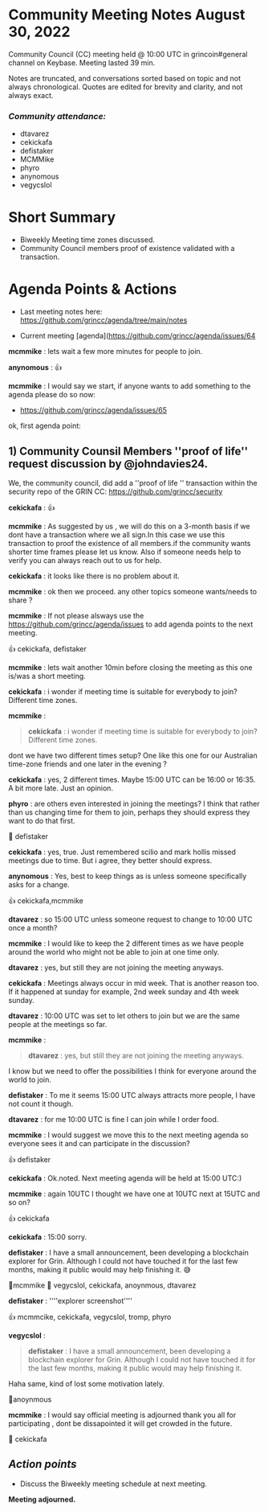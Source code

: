 
# Community Meeting Notes August 30, 2022

Community Council (CC) meeting held @ 10:00 UTC in grincoin#general channel on Keybase. Meeting lasted 39  min.

Notes are truncated, and conversations sorted based on topic and not always chronological. Quotes are edited for brevity and clarity, and not always exact.

### _Community attendance:_

* dtavarez
* cekickafa
* defistaker
* MCMMike
* phyro
* anynomous
* vegycslol


# Short Summary
 
-  Biweekly Meeting time zones discussed.
-  Community Council members proof of existence validated with a transaction.


# Agenda Points & Actions
 

* Last meeting notes here: https://github.com/grincc/agenda/tree/main/notes

* Current meeting [agenda](https://github.com/grincc/agenda/issues/64


__mcmmike__ : lets wait a few more minutes for people to join.

__anynomous__ : 👍 

__mcmmike__ : I would say we start, if anyone wants to add something to the agenda please do so now: 
- https://github.com/grincc/agenda/issues/65

ok, first agenda point:

##  1) Community Counsil Members ''proof of life'' request discussion by @johndavies24.

We, the community council, did add a ''proof of life '' transaction within the security repo of the GRIN CC:
https://github.com/grincc/security

__cekickafa__ : 👍

__mcmmike__ : As suggested by us , we will do this on a 3-month basis if we dont have a transaction where we all sign.In this case we use this transaction to proof the existence of all members.if the community wants shorter time frames please let us know. Also if someone needs help to verify you can always reach out to us for help.

__cekickafa__ : it looks like there is no problem about it.

__mcmmike__ : ok then we proceed. any other topics someone wants/needs to share ?

__mcmmike__ : If not please alsways use the https://github.com/grincc/agenda/issues to add agenda points to the next meeting.

👍 cekickafa, defistaker

__mcmmike__ : lets wait another 10min before closing the meeting as this one is/was a short meeting.

__cekickafa__ : i wonder if  meeting time is suitable for everybody to join? Different time zones.

__mcmmike__ :

>__cekickafa__ : i wonder if  meeting time is suitable for everybody to join? Different time zones.

dont we have two different times setup? One like this one for our Australian time-zone friends and one later in the evening ?


__cekickafa__ : yes, 2 different times. Maybe 15:00 UTC can be 16:00 or 16:35. A bit more late. Just an opinion.

__phyro__ : are others even interested in joining the meetings?
I think that rather than us changing time for them to join, perhaps they should express they want to do that first.

💯 defistaker

__cekickafa__ : yes, true. Just remembered scilio and mark hollis missed meetings due to time. But i agree, they better should express.

__anynomous__ : Yes, best to keep things as is unless someone specifically asks for a change.

👍 cekickafa,mcmmike

__dtavarez__ : so  15:00 UTC unless someone request to change to 10:00 UTC once a month?

__mcmmike__ : I would like to keep the 2 different times as we have people around the world who might not be able to join at one time only.

__dtavarez__ : yes, but still they are not joining the meeting anyways.

__cekickafa__ : Meetings always occur in mid week. That is another reason too. If it happened at sunday for example, 2nd week sunday and 4th week sunday.

__dtavarez__ : 10:00 UTC was set to let others to join but we are the same people at the meetings so far.

__mcmmike__ :

>__dtavarez__ : yes, but still they are not joining the meeting anyways.

I know but we need to offer the possibilities I think for everyone around the world to join.

__defistaker__ : To me it seems 15:00 UTC always attracts more people, I have not count it though.

__dtavarez__ : for me  10:00 UTC is fine I can join while I order food.

__mcmmike__ : I would suggest we move this to the next meeting agenda so everyone sees it and can participate in the discussion?

👍 defistaker

__cekickafa__ : Ok.noted. Next meeting agenda will be held at 15:00 UTC:)

__mcmmike__ : again 10UTC I thought we have one at 10UTC next at 15UTC and so on?

👍 cekickafa

__cekickafa__ : 15:00 sorry.

__defistaker__ : I have a small announcement, been developing a blockchain explorer for Grin. Although I could not have touched it for the last few months, making it public would may help finishing it. 😅

🙂mcmmike 🚀 vegycslol, cekickafa, anoynmous, dtavarez

__defistaker__ : ''''explorer screenshot''''

👍 mcmmcike, cekickafa, vegycslol, tromp, phyro

__vegycslol__ : 

>__defistaker__ : I have a small announcement, been developing a blockchain explorer for Grin. Although I could not have touched it for the last few months, making it public would may help finishing it.

Haha same, kind of lost some motivation lately.

🚀anoynmous

__mcmmike__ : I would say official meeting is adjourned
thank you all for participating , dont be dissapointed it will get crowded in the future.

💛 cekickafa


## *Action points*

* Discuss the Biweekly meeting schedule at next meeting.


**Meeting adjourned.**